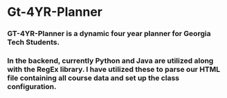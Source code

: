 # Gt-4YR-Planner
### GT-4YR-Planner is a dynamic four year planner for Georgia Tech Students.
### In the backend, currently Python and Java are utilized along with the RegEx library. I have utilized these to parse our HTML file containing all course data and set up the class configuration.
